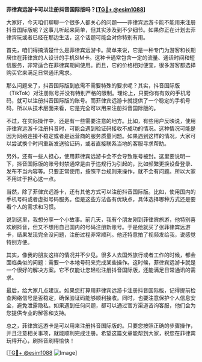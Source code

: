 **菲律宾远游卡可以注册抖音国际版吗？[[TG💪+ @esim1088](https://t.me/s/esim1088)]**

大家好，今天咱们聊聊一个很多人都关心的问题——菲律宾远游卡能不能用来注册抖音国际版呢？这事儿听起来简单，但其实涉及到不少细节。如果你正在计划去菲律宾玩或者已经在那边生活，这个话题可能会对你特别有用。

首先，咱们得搞清楚什么是菲律宾远游卡。简单来说，它是一种专门为游客和长期居住在菲律宾的人设计的手机SIM卡。这种卡通常包含一定的流量、通话时间和短信服务，非常适合在菲律宾期间使用。而且，它的价格相对便宜，很多游客都选择购买它来满足日常通讯需求。

那么问题来了，抖音国际版到底需不需要特殊的要求呢？其实，抖音国际版（TikTok）对注册账号并没有特别严格的限制。理论上，只要你有有效的手机号码，就可以注册抖音国际版的账号。而菲律宾远游卡就提供了一个稳定的手机号码，所以从技术层面来看，它是完全可以用来注册抖音国际版的。

不过，在实际操作中，还是有一些需要注意的地方。比如，有些用户反映说，使用菲律宾远游卡注册抖音时，可能会遇到验证码接收不成功的情况。这种情况可能是因为网络连接不稳定或者是运营商的服务质量问题。如果遇到这样的情况，大家可以尝试换个时间重新发送验证码，或者直接联系当地的客服寻求帮助。

另外，还有一些人担心，使用菲律宾远游卡会不会导致账号被封。这里要说明一下，抖音国际版的账号封禁通常是由于违规行为引起的，比如频繁更换设备登录、发布不当内容等。只要正常使用，按照平台规则来操作，就不会有问题。所以大家不用过于担心这一点。

当然，除了菲律宾远游卡，还有其他方式可以注册抖音国际版。比如，使用国内的手机号码或者虚拟号码服务。但是这些方法各有优缺点，具体选择哪种方式还是要看个人的需求和习惯。

说到这里，我想分享一个小故事。前几天，我有个朋友刚到菲律宾旅游，他特别喜欢刷抖音，但又不想用自己国内的号码注册新账号。于是他就买了张菲律宾远游卡，结果发现完全没问题，注册过程非常顺利。他还特意拍了视频发给我，说感觉特别方便。

其实，像我的朋友这样的情况并不少见。很多人去国外旅行或者工作的时候，都会面临类似的问题：需要一个本地号码来完成某些操作。这时候，菲律宾远游卡就是一个很好的解决方案。它不仅能让您轻松注册抖音国际版，还能满足日常通讯的需求。

最后，给大家几点建议。如果您打算用菲律宾远游卡注册抖音国际版，记得提前检查网络信号是否稳定，确保验证码能够顺利接收。同时，也要注意保护个人信息安全，避免泄露隐私。如果遇到任何问题，都可以通过官方渠道咨询客服，他们会为您提供专业的解答和支持。

总之，菲律宾远游卡是可以用来注册抖音国际版的。只要您按照正确的步骤操作，并且注意相关事项，就能顺利完成注册。希望这篇文章能帮到大家，祝您在菲律宾玩得开心，刷抖音刷得愉快！

[[TG💪+ @esim1088](https://t.me/s/esim1088) ![Image](https://i.postimg.cc/4NQfJmqS/Snipaste-2025-05-13-00-14-12.png)]